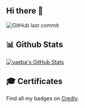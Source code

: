 ## Hi there 👋

<!--
**yaeba/yaeba** is a ✨ _special_ ✨ repository because its `README.md` (this file) appears on your GitHub profile.

Here are some ideas to get you started:

- 🔭 I’m currently working on ...
- 🌱 I’m currently learning ...
- 👯 I’m looking to collaborate on ...
- 🤔 I’m looking for help with ...
- 💬 Ask me about ...
- 📫 How to reach me: ...
- 😄 Pronouns: ...
- ⚡ Fun fact: ...
-->


![GitHub last commit](https://img.shields.io/github/last-commit/yaeba/yaeba?label=updated)


## 📊 Github Stats

[![yaeba's GitHub Stats](https://stats.xuankentay.com/api?username=yaeba&show_icons=true&theme=monokai&show=reviews,prs_merged,prs_merged_percentage)](https://github.com/yaeba/github-readme-stats)

## 🎓 Certificates

<!--START_SECTION:badges-->
<!--END_SECTION:badges-->

Find all my badges on [Credly](https://www.credly.com/users/xuanken-tay).
